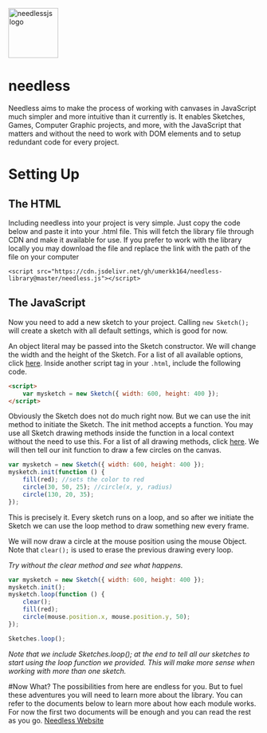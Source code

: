 <img src="https://umerkk164.github.io/needlessjs/src/logo/main.png" width="100" title="needlessjs logo"></img>
# needless
Needless aims to make the process of working with canvases in JavaScript much simpler and more intuitive than it currently is. It enables Sketches, Games, Computer Graphic projects, and more, with the JavaScript that matters and without the need to work with DOM elements and to setup redundant code for every project.

# Setting Up
## The HTML
Including needless into your project is very simple. Just copy the code below and paste it into your .html file. This will fetch the library file through CDN and make it available for use. If you prefer to work with the library locally you may download the file and replace the link with the path of the file on your computer
```
<script src="https://cdn.jsdelivr.net/gh/umerkk164/needless-library@master/needless.js"></script>
```

## The JavaScript
Now you need to add a new sketch to your project. Calling `new Sketch();` will create a sketch with all default settings, which is good for now.

An object literal may be passed into the Sketch constructor. We will change the width and the height of the Sketch. For a list of all available options, click [here](https://umerkk164.github.io/needlessjs/documentation#options). Inside another script tag in your `.html`, include the following code.

```html
<script>
    var mysketch = new Sketch({ width: 600, height: 400 });
</script>
```

Obviously the Sketch does not do much right now. But we can use the init method to initiate the Sketch. The init method accepts a function. You may use all Sketch drawing methods inside the function in a local context without the need to use this. For a list of all drawing methods, click [here](https://umerkk164.github.io/needlessjs/documentation#drawing).
We will then tell our init function to draw a few circles on the canvas.

```javascript
var mysketch = new Sketch({ width: 600, height: 400 });
mysketch.init(function () {
    fill(red); //sets the color to red
    circle(30, 50, 25); //circle(x, y, radius)
    circle(130, 20, 35);
});
```

This is precisely it. Every sketch runs on a loop, and so after we initiate the Sketch we can use the loop method to draw something new every frame.

We will now draw a circle at the mouse position using the mouse Object. Note that `clear();` is used to erase the previous drawing every loop.

*Try without the clear method and see what happens.*

```javascript
var mysketch = new Sketch({ width: 600, height: 400 });
mysketch.init();
mysketch.loop(function () {
    clear();
    fill(red);
    circle(mouse.position.x, mouse.position.y, 50);
});

Sketches.loop();
```

*Note that we include Sketches.loop(); at the end to tell all our sketches to start using the loop function we provided. This will make more sense when working with more than one sketch.*

#Now What?
The possibilities from here are endless for you. But to fuel these adventures you will need to learn more about the library. You can refer to the documents below to learn more about how each module works. For now the first two documents will be enough and you can read the rest as you go.
[Needless Website](https://umerkk164.github.io/needlessjs/)
